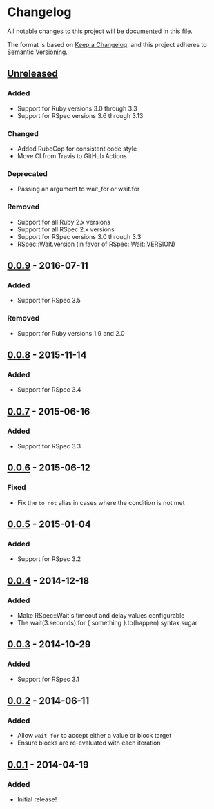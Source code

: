 # Changelog

All notable changes to this project will be documented in this file.

The format is based on [Keep a Changelog](https://keepachangelog.com/en/1.1.0/),
and this project adheres to [Semantic Versioning](https://semver.org/spec/v2.0.0.html).

## [Unreleased]

### Added

- Support for Ruby versions 3.0 through 3.3
- Support for RSpec versions 3.6 through 3.13

### Changed

- Added RuboCop for consistent code style
- Move CI from Travis to GitHub Actions

### Deprecated

- Passing an argument to wait_for or wait.for

### Removed

- Support for all Ruby 2.x versions
- Support for all RSpec 2.x versions
- Support for RSpec versions 3.0 through 3.3
- RSpec::Wait.version (in favor of RSpec::Wait::VERSION)

## [0.0.9] - 2016-07-11

### Added

- Support for RSpec 3.5

### Removed

- Support for Ruby versions 1.9 and 2.0

## [0.0.8] - 2015-11-14

### Added

- Support for RSpec 3.4

## [0.0.7] - 2015-06-16

### Added

- Support for RSpec 3.3

## [0.0.6] - 2015-06-12

### Fixed

- Fix the `to_not` alias in cases where the condition is not met

## [0.0.5] - 2015-01-04

### Added

- Support for RSpec 3.2

## [0.0.4] - 2014-12-18

### Added

- Make RSpec::Wait's timeout and delay values configurable
- The wait(3.seconds).for { something }.to(happen) syntax sugar

## [0.0.3] - 2014-10-29

### Added

- Support for RSpec 3.1

## [0.0.2] - 2014-06-11

### Added

- Allow `wait_for` to accept either a value or block target
- Ensure blocks are re-evaluated with each iteration

## [0.0.1] - 2014-04-19

### Added

- Initial release!

[unreleased]: https://github.com/laserlemon/rspec-wait/compare/v0.0.9...HEAD
[0.0.9]: https://github.com/laserlemon/rspec-wait/compare/v0.0.8...v0.0.9
[0.0.8]: https://github.com/laserlemon/rspec-wait/compare/v0.0.7...v0.0.8
[0.0.7]: https://github.com/laserlemon/rspec-wait/compare/v0.0.6...v0.0.7
[0.0.6]: https://github.com/laserlemon/rspec-wait/compare/v0.0.5...v0.0.6
[0.0.5]: https://github.com/laserlemon/rspec-wait/compare/v0.0.4...v0.0.5
[0.0.4]: https://github.com/laserlemon/rspec-wait/compare/v0.0.3...v0.0.4
[0.0.3]: https://github.com/laserlemon/rspec-wait/compare/v0.0.2...v0.0.3
[0.0.2]: https://github.com/laserlemon/rspec-wait/compare/v0.0.1...v0.0.2
[0.0.1]: https://github.com/laserlemon/rspec-wait/commits/v0.0.1
